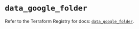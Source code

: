 # `data_google_folder`

Refer to the Terraform Registry for docs: [`data_google_folder`](https://registry.terraform.io/providers/hashicorp/google/5.31.1/docs/data-sources/folder).
